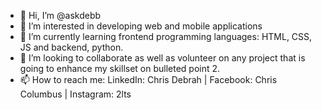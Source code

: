 - 👋 Hi, I’m @askdebb <Christopher Wiafe Debrah />
- 👀 I’m interested in developing web and mobile applications
- 🌱 I’m currently learning frontend programming languages: HTML, CSS, JS and backend, python.
- 💞️ I’m looking to collaborate as well as volunteer on any project that is going to enhance my skillset on bulleted point 2.
- 📫 How to reach me: LinkedIn: Chris Debrah | Facebook: Chris Columbus | Instagram: 2lts

<!---
askdebb/askdebb is a ✨ special ✨ repository because its `README.md` (this file) appears on your GitHub profile.
You can click the Preview link to take a look at your changes.
--->
